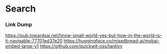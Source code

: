 # Search


### Link Dump
https://pub.towardsai.net/hnsw-small-world-yes-but-how-in-the-world-is-it-navigable-77701ed37e20
https://huggingface.co/mixedbread-ai/mxbai-embed-large-v1
https://github.com/quickwit-oss/tantivy


